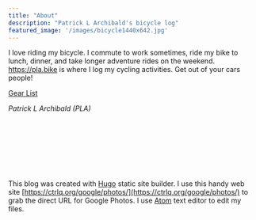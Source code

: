 ```yaml
---
title: "About"
description: "Patrick L Archibald's bicycle log"
featured_image: '/images/bicycle1440x642.jpg'
---
```


I love riding my bicycle. I commute to work sometimes, ride my bike to lunch, dinner, and take longer adventure rides on the weekend. https://pla.bike is where I log my cycling activities. Get out of your cars people!

[Gear List](/about/gear/)

_Patrick L Archibald (PLA)_

<p style="font-size:3em">&nbsp;</p>


This blog was created with [Hugo](https://gohugo.io/) static site builder. I use this handy web site  [https://ctrlq.org/google/photos/](https://ctrlq.org/google/photos/) to grab the direct URL for Google Photos. I use [Atom](https://atom.io/) text editor to edit my files.
